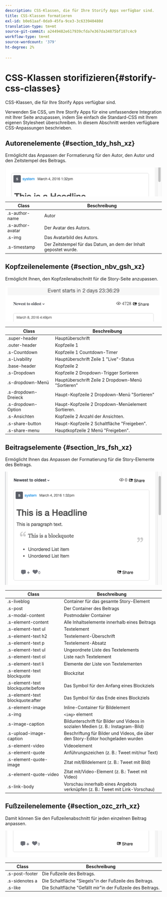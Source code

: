 ```yaml
---
description: CSS-Klassen, die für Ihre Storify Apps verfügbar sind.
title: CSS-Klassen formatieren
exl-id: b0e61aaf-0da9-45fa-9ce3-3c633940480d
translation-type: tm+mt
source-git-commit: a2449482e617939cfda7e367da34875bf187c4c9
workflow-type: tm+mt
source-wordcount: '379'
ht-degree: 2%

---
```


# CSS-Klassen storifizieren{#storify-css-classes}

CSS-Klassen, die für Ihre Storify Apps verfügbar sind.

Verwenden Sie CSS, um Ihre Storify Apps für eine umfassendere Integration mit Ihrer Seite anzupassen, indem Sie einfach die Standard-CSS mit Ihrem eigenen Stylesheet überschreiben. In diesem Abschnitt werden verfügbare CSS-Anpassungen beschrieben.

## Autorenelemente {#section_tdy_hsh_xz}

Ermöglicht das Anpassen der Formatierung für den Autor, den Autor und den Zeitstempel des Beitrags.

![](assets/StorifyAuthorCSS.png)

| Class | Beschreibung |
|---|---|
| .s-author-name | Autor |
| .s-author-avatar | Der Avatar des Autors. |
| .s-img | Das Avatarbild des Autors. |
| .s-timestamp | Der Zeitstempel für das Datum, an dem der Inhalt gepostet wurde. |

## Kopfzeilenelemente {#section_nbv_gsh_xz}

Ermöglicht Ihnen, den Kopfzeilenabschnitt für die Story-Seite anzupassen.

![](assets/StorifyHeaderCSS-countdown-1.png)

| **Class** | **Beschreibung** |
|---|---|
| .super-header | Hauptüberschrift |
| .outer-header | Kopfzeile 1 |
| .s-Countdown | Kopfzeile 1 Countdown-Timer |
| .s-Livability | Hauptüberschrift Zeile 1 &quot;Live&quot;-Status |
| .base-header | Kopfzeile 2 |
| .s-Dropdown | Kopfzeile 2 Dropdown-Trigger Sortieren |
| .s-dropdown-Menü | Hauptüberschrift Zeile 2 Dropdown-Menü &quot;Sortieren&quot; |
| .s-dropdown-Dreieck | Haupt-Kopfzeile 2 Dropdown-Menü &quot;Sortieren&quot; |
| .s-dropdown-Option | Haupt-Kopfzeile 2 Dropdown-Menüelement Sortieren. |
| .s-Ansichten | Kopfzeile 2 Anzahl der Ansichten. |
| .s-share-button | Haupt-Kopfzeile 2 Schaltfläche &quot;Freigeben&quot;. |
| .s-share-menu | Hauptkopfzeile 2 Menü &quot;Freigeben&quot;. |

## Beitragselemente {#section_lrs_fsh_xz}

Ermöglicht Ihnen das Anpassen der Formatierung für die Story-Elemente des Beitrags.

![](assets/StorifyPostCSS.png)

| **Class** | **Beschreibung** |
|---|---|
| .s-liveblog | Container für das gesamte Story-Element |
| .s-post | Der Container des Beitrags |
| .s-modal-content | Postmodaler Container |
| .s-element-content | Alle Inhaltselemente innerhalb eines Beitrags |
| .s-element-text ul | Textelement |
| .s-element-text h2 | Textelement-Überschrift |
| .s-element-text p | Textelement-Absatz |
| .s-element-text ul | Ungeordnete Liste des Textelements |
| .s-element-text ol | Liste nach Textelement |
| .s-element-text li | Elemente der Liste von Textelementen |
| .s-element-text blockquote | Blockzitat |
| .s-element-text blockquote:before | Das Symbol für den Anfang eines Blockziels |
| .s-element-text blockquote:after | Das Symbol für das Ende eines Blockziels |
| .s-element-image | Inline-Container für Bildelement |
| .s-img | `<img>` element |
| .s-image-caption | Bildunterschrift für Bilder und Videos in sozialen Medien (z. B.: Instagram-Bild) |
| .s-upload-image-caption | Beschriftung für Bilder und Videos, die über den Story-Editor hochgeladen wurden |
| .s-element-video | Videoelement |
| .s-element-quote | Anführungszeichen (z. B.: Tweet mit/nur Text) |
| .s-element-quote-image | Zitat mit/Bildelement (z. B.: Tweet mit Bild) |
| .s-element-quote-video | Zitat mit/Video-Element (z. B.: Tweet mit Video) |
| .s-link-body | Vorschau innerhalb eines Angebots verknüpfen (z. B.: Tweet mit Link-Vorschau) |

## Fußzeilenelemente {#section_ozc_zrh_xz}

Damit können Sie den Fußzeilenabschnitt für jeden einzelnen Beitrag anpassen.

![](assets/storify_CSS_footer.png)

| **Class** | **Beschreibung** |
|---|---|
| .s-post-footer | Die Fußzeile des Beitrags. |
| .s-sidenotes a | Die Schaltfläche &quot;Siegels&quot;in der Fußzeile des Beitrags. |
| .s-like | Die Schaltfläche &quot;Gefällt mir&quot;in der Fußzeile des Beitrags. |
